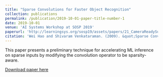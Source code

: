 ```yaml
---
title: "Sparse Convolutions for Faster Object Recognition"
collection: publications
permalink: /publication/2019-10-01-paper-title-number-1
date: 2019-10-01
venue: 'AI Systems Workshop at SOSP 2019'
paperurl: 'http://learningsys.org/sosp19/assets/papers/21_CameraReadySubmission_sparse_conv_aisys19_final.pdf'
citation: 'Wei Hao and Shivaram Venkataraman. (2009). &quot;Sparse Convolutions for Faster Object Recognition&quot; <i>AI Systems Workshop at SOSP 2019</i>.'
---
```

This paper presents a preliminary technique for accelerating ML inference on sparse inputs by modifying the convolution operator to be sparsity-aware.

[Download paper here](http://learningsys.org/sosp19/assets/papers/21_CameraReadySubmission_sparse_conv_aisys19_final.pdf)
